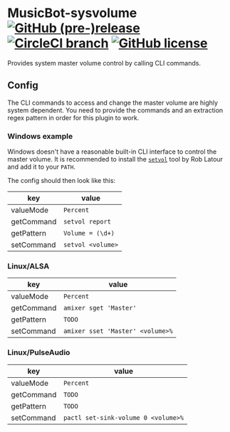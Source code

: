 # MusicBot-sysvolume [![GitHub (pre-)release](https://img.shields.io/github/release/BjoernPetersen/MusicBot-sysvolume/all.svg)](https://github.com/BjoernPetersen/MusicBot-sysvolume/releases) [![CircleCI branch](https://img.shields.io/circleci/project/github/BjoernPetersen/MusicBot-sysvolume/master.svg)](https://circleci.com/gh/BjoernPetersen/MusicBot-sysvolume/tree/master) [![GitHub license](https://img.shields.io/github/license/BjoernPetersen/MusicBot-sysvolume.svg)](https://github.com/BjoernPetersen/MusicBot-sysvolume/blob/master/LICENSE)

Provides system master volume control by calling CLI commands.

## Config

The CLI commands to access and change the master volume are highly system dependent.
You need to provide the commands and an extraction regex pattern in order for this plugin
to work.

### Windows example

Windows doesn't have a reasonable built-in CLI interface to control the master volume.
It is recommended to install the [`setvol`](https://www.rlatour.com/setvol/) tool by 
Rob Latour and add it to your `PATH`.

The config should then look like this:

| key        | value
| ---------- | -----
| valueMode  | `Percent`
| getCommand | `setvol report`
| getPattern | `Volume = (\d+)`
| setCommand | `setvol <volume>`

### Linux/ALSA

| key        | value
| ---------- | -----
| valueMode  | `Percent`
| getCommand | `amixer sget 'Master'`
| getPattern | `TODO`
| setCommand | `amixer sset 'Master' <volume>%`

### Linux/PulseAudio

| key        | value
| ---------- | -----
| valueMode  | `Percent`
| getCommand | `TODO`
| getPattern | `TODO`
| setCommand | `pactl set-sink-volume 0 <volume>%`
